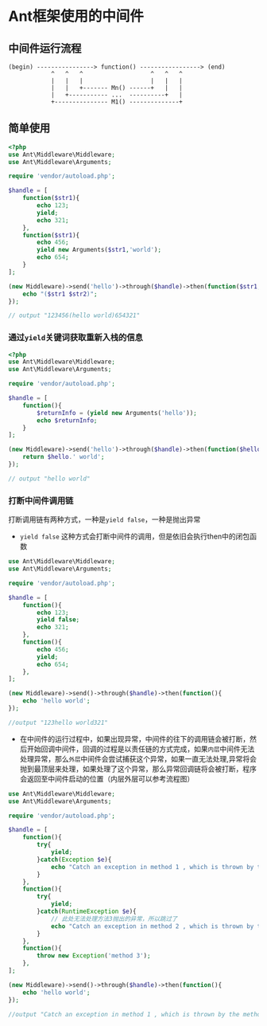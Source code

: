 Ant框架使用的中间件
=======================================

## 中间件运行流程

```
(begin) ----------------> function() -----------------> (end)
            ^   ^   ^                   ^   ^   ^
            |   |   |                   |   |   |
            |   |   +------- Mn() ------+   |   |
            |   +----------- ...  ----------+   |
            +--------------- M1() --------------+
```

简单使用
-----

```php
<?php
use Ant\Middleware\Middleware;
use Ant\Middleware\Arguments;

require 'vendor/autoload.php';

$handle = [
    function($str1){
        echo 123;
        yield;
        echo 321;
    },
    function($str1){
        echo 456;
        yield new Arguments($str1,'world');
        echo 654;
    }
];

(new Middleware)->send('hello')->through($handle)->then(function($str1,$str2){
    echo "($str1 $str2)";
});

// output "123456(hello world)654321"
```

### 通过`yield`关键词获取重新入栈的信息

```php
<?php
use Ant\Middleware\Middleware;
use Ant\Middleware\Arguments;

require 'vendor/autoload.php';

$handle = [
    function(){
        $returnInfo = (yield new Arguments('hello'));
        echo $returnInfo;
    }
];

(new Middleware)->send('hello')->through($handle)->then(function($hello){
    return $hello.' world';
});

// output "hello world"
```

### 打断中间件调用链
打断调用链有两种方式，一种是`yield false`，一种是抛出异常

* `yield false` 这种方式会打断中间件的调用，但是依旧会执行then中的闭包函数
```php
use Ant\Middleware\Middleware;
use Ant\Middleware\Arguments;

require 'vendor/autoload.php';

$handle = [
    function(){
        echo 123;
        yield false;
        echo 321;
    },
    function(){
        echo 456;
        yield;
        echo 654;
    },
];

(new Middleware)->send()->through($handle)->then(function(){
    echo 'hello world';
});

//output "123hello world321"
```

* 在中间件的运行过程中，如果出现异常，中间件的往下的调用链会被打断，然后开始回调中间件，回调的过程是以责任链的方式完成，如果`内层`中间件无法处理异常，那么`外层`中间件会尝试捕获这个异常，如果一直无法处理,异常将会抛到最顶层来处理，如果处理了这个异常，那么异常回调链将会被打断，程序会返回至中间件启动的位置（内层外层可以参考流程图）

```php
use Ant\Middleware\Middleware;
use Ant\Middleware\Arguments;

require 'vendor/autoload.php';

$handle = [
    function(){
        try{
            yield;
        }catch(Exception $e){
            echo "Catch an exception in method 1 , which is thrown by the ".$e->getMessage();
        }
    },
    function(){
        try{
            yield;
        }catch(RuntimeException $e){
            // 此处无法处理方法3抛出的异常，所以跳过了
            echo "Catch an exception in method 2 , which is thrown by the ".$e->getMessage();
        }
    },
    function(){
        throw new Exception('method 3');
    },
];

(new Middleware)->send()->through($handle)->then(function(){
    echo 'hello world';
});

//output "Catch an exception in method 1 , which is thrown by the method 3"
```
